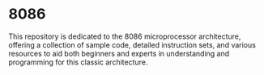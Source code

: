 # 8086
This repository is dedicated to the 8086 microprocessor architecture, offering a collection of sample code, detailed instruction sets, and various resources to aid both beginners and experts in understanding and programming for this classic architecture. 
